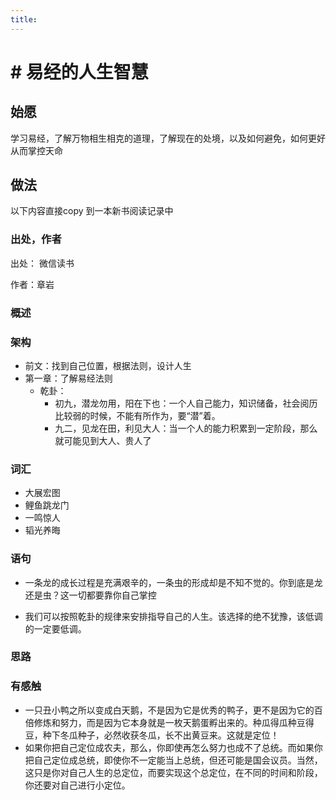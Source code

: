 ```yaml
---
title:
---
```

# # 易经的人生智慧

## 始愿

学习易经，了解万物相生相克的道理，了解现在的处境，以及如何避免，如何更好 从而掌控天命

## 做法

以下内容直接copy 到一本新书阅读记录中

###  出处，作者

出处： 微信读书

作者：章岩

###  概述



### 架构

* 前文：找到自己位置，根据法则，设计人生
* 第一章：了解易经法则
  * 乾卦：  
    * 初九，潜龙勿用，阳在下也：一个人自己能力，知识储备，社会阅历比较弱的时候，不能有所作为，要“潜”着。
    * 九二，见龙在田，利见大人：当一个人的能力积累到一定阶段，那么就可能见到大人、贵人了

### 词汇

* 大展宏图
* 鲤鱼跳龙门
* 一鸣惊人
* 韬光养晦

### 语句

* 一条龙的成长过程是充满艰辛的，一条虫的形成却是不知不觉的。你到底是龙还是虫？这一切都要靠你自己掌控

* 我们可以按照乾卦的规律来安排指导自己的人生。该选择的绝不犹豫，该低调的一定要低调。

### 思路



### 有感触

* 一只丑小鸭之所以变成白天鹅，不是因为它是优秀的鸭子，更不是因为它的百倍修炼和努力，而是因为它本身就是一枚天鹅蛋孵出来的。种瓜得瓜种豆得豆，种下冬瓜种子，必然收获冬瓜，长不出黄豆来。这就是定位！
* 如果你把自己定位成农夫，那么，你即使再怎么努力也成不了总统。而如果你把自己定位成总统，即使你不一定能当上总统，但还可能是国会议员。当然，这只是你对自己人生的总定位，而要实现这个总定位，在不同的时间和阶段，你还要对自己进行小定位。

